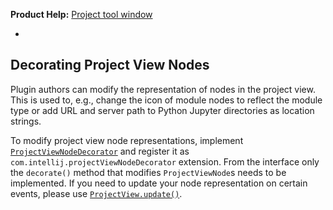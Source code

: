 [//]: # (title: Project View)

<!-- Copyright 2000-2022 JetBrains s.r.o. and other contributors. Use of this source code is governed by the Apache 2.0 license that can be found in the LICENSE file. -->

<tldr>

**Product Help:** [Project tool window](https://www.jetbrains.com/help/idea/project-tool-window.html)

</tldr>

* [](tree_structure_view.md)

## Decorating Project View Nodes

Plugin authors can modify the representation of nodes in the project view.
This is used to, e.g., change the icon of module nodes to reflect the module type or add URL and server path
to Python Jupyter directories as location strings.

To modify project view node representations, implement
[`ProjectViewNodeDecorator`](%gh-ic%/platform/lang-impl/src/com/intellij/ide/projectView/ProjectViewNodeDecorator.java)
and register it as `com.intellij.projectViewNodeDecorator` extension.
From the interface only the `decorate()` method that modifies `ProjectViewNode`s needs to be implemented.
If you need to update your node representation on certain events, please use
[`ProjectView.update()`](%gh-ic%/platform/lang-impl/src/com/intellij/ide/projectView/ProjectView.java).
